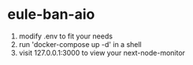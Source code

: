 # eule-ban-aio
1. modify .env to fit your needs
2. run 'docker-compose up -d' in a shell
3. visit 127.0.0.1:3000 to view your next-node-monitor

